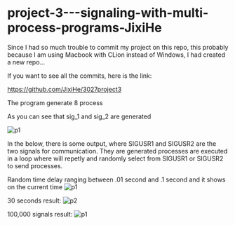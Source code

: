 # project-3---signaling-with-multi-process-programs-JixiHe

Since I had so much trouble to commit my project on this repo, this probably because I am using Macbook with CLion instead of Windows, I had created a new repo...

If you want to see all the commits, here is the link:

https://github.com/JixiHe/3027project3

The program generate 8 process

As you can see that sig_1 and sig_2 are generated 

![p1](https://user-images.githubusercontent.com/60365593/100679984-a2f6bc00-333e-11eb-9acf-d4e081664c4c.png)


In the below, there is some output, where SIGUSR1 and SIGUSR2 are the two signals for communication. They are generated processes are executed in a loop where will repetly and randomly select from SIGUSR1 or SIGUSR2 to send processes.

Random time delay ranging between .01 second and .1 second and it shows on the current time
![p1](https://user-images.githubusercontent.com/60365593/100679910-80fd3980-333e-11eb-84aa-9e7ee4ae1d6f.png)

30 seconds result:
![p2](https://user-images.githubusercontent.com/60365593/100681103-01bd3500-3341-11eb-9fbe-1f888a8ed3d8.png)



100,000 signals result:
![p1](https://user-images.githubusercontent.com/60365593/100681143-1c8fa980-3341-11eb-8595-10aee6f73414.png)
